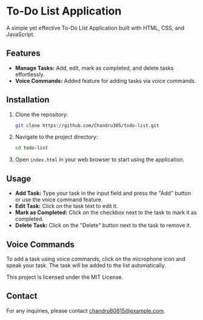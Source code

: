 # To-Do List Application

A simple yet effective To-Do List Application built with HTML, CSS, and JavaScript.

## Features

- **Manage Tasks:** Add, edit, mark as completed, and delete tasks effortlessly.
- **Voice Commands:** Added feature for adding tasks via voice commands.

## Installation

1. Clone the repository:
    ```bash
    git clone https://github.com/Chandru305/todo-list.git
    ```

2. Navigate to the project directory:
    ```bash
    cd todo-list
    ```

3. Open `index.html` in your web browser to start using the application.

## Usage

- **Add Task:** Type your task in the input field and press the "Add" button or use the voice command feature.
- **Edit Task:** Click on the task text to edit it.
- **Mark as Completed:** Click on the checkbox next to the task to mark it as completed.
- **Delete Task:** Click on the "Delete" button next to the task to remove it.

## Voice Commands

To add a task using voice commands, click on the microphone icon and speak your task. The task will be added to the list automatically.

This project is licensed under the MIT License.

## Contact

For any inquiries, please contact [chandru80815@example.com](mailto:chandru80815@example.com).

